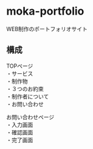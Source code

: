 # moka-portfolio
WEB制作のポートフォリオサイト

## 構成
TOPページ  
    ・サービス  
    ・制作物  
    ・３つのお約束  
    ・制作者について  
    ・お問い合わせ  

お問い合わせページ  
    ・入力画面  
    ・確認画面  
    ・完了画面  